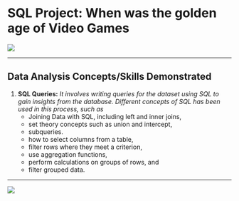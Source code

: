 # SQL Project: When was the golden age of Video Games

![](intro.avif)
***

## Data Analysis Concepts/Skills Demonstrated 

1. __SQL Queries:__ _It involves writing queries for the dataset using SQL to gain insights from the database. Different concepts of SQL has been used in this process, such as_
    - Joining Data with SQL, including left and inner joins, 
    - set theory concepts such as union and intercept, 
    - subqueries. 
    - how to select columns from a table, 
    - filter rows where they meet a criterion, 
    - use aggregation functions, 
    - perform calculations on groups of rows, and 
    - filter grouped data.
***
![](notebook.ipynb)

